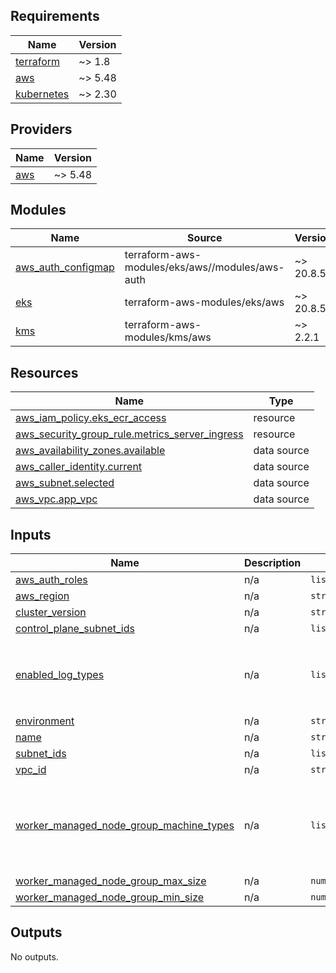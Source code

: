 <!-- BEGIN_TF_DOCS -->
## Requirements

| Name | Version |
|------|---------|
| <a name="requirement_terraform"></a> [terraform](#requirement\_terraform) | ~> 1.8 |
| <a name="requirement_aws"></a> [aws](#requirement\_aws) | ~> 5.48 |
| <a name="requirement_kubernetes"></a> [kubernetes](#requirement\_kubernetes) | ~> 2.30 |

## Providers

| Name | Version |
|------|---------|
| <a name="provider_aws"></a> [aws](#provider\_aws) | ~> 5.48 |

## Modules

| Name | Source | Version |
|------|--------|---------|
| <a name="module_aws_auth_configmap"></a> [aws\_auth\_configmap](#module\_aws\_auth\_configmap) | terraform-aws-modules/eks/aws//modules/aws-auth | ~> 20.8.5 |
| <a name="module_eks"></a> [eks](#module\_eks) | terraform-aws-modules/eks/aws | ~> 20.8.5 |
| <a name="module_kms"></a> [kms](#module\_kms) | terraform-aws-modules/kms/aws | ~> 2.2.1 |

## Resources

| Name | Type |
|------|------|
| [aws_iam_policy.eks_ecr_access](https://registry.terraform.io/providers/hashicorp/aws/latest/docs/resources/iam_policy) | resource |
| [aws_security_group_rule.metrics_server_ingress](https://registry.terraform.io/providers/hashicorp/aws/latest/docs/resources/security_group_rule) | resource |
| [aws_availability_zones.available](https://registry.terraform.io/providers/hashicorp/aws/latest/docs/data-sources/availability_zones) | data source |
| [aws_caller_identity.current](https://registry.terraform.io/providers/hashicorp/aws/latest/docs/data-sources/caller_identity) | data source |
| [aws_subnet.selected](https://registry.terraform.io/providers/hashicorp/aws/latest/docs/data-sources/subnet) | data source |
| [aws_vpc.app_vpc](https://registry.terraform.io/providers/hashicorp/aws/latest/docs/data-sources/vpc) | data source |

## Inputs

| Name | Description | Type | Default | Required |
|------|-------------|------|---------|:--------:|
| <a name="input_aws_auth_roles"></a> [aws\_auth\_roles](#input\_aws\_auth\_roles) | n/a | `list(map(string))` | `[]` | no |
| <a name="input_aws_region"></a> [aws\_region](#input\_aws\_region) | n/a | `string` | n/a | yes |
| <a name="input_cluster_version"></a> [cluster\_version](#input\_cluster\_version) | n/a | `string` | `"1.29"` | no |
| <a name="input_control_plane_subnet_ids"></a> [control\_plane\_subnet\_ids](#input\_control\_plane\_subnet\_ids) | n/a | `list(string)` | `[]` | no |
| <a name="input_enabled_log_types"></a> [enabled\_log\_types](#input\_enabled\_log\_types) | n/a | `list(string)` | <pre>[<br>  "authenticator",<br>  "controllerManager",<br>  "scheduler"<br>]</pre> | no |
| <a name="input_environment"></a> [environment](#input\_environment) | n/a | `string` | n/a | yes |
| <a name="input_name"></a> [name](#input\_name) | n/a | `string` | n/a | yes |
| <a name="input_subnet_ids"></a> [subnet\_ids](#input\_subnet\_ids) | n/a | `list(string)` | `[]` | no |
| <a name="input_vpc_id"></a> [vpc\_id](#input\_vpc\_id) | n/a | `string` | n/a | yes |
| <a name="input_worker_managed_node_group_machine_types"></a> [worker\_managed\_node\_group\_machine\_types](#input\_worker\_managed\_node\_group\_machine\_types) | n/a | `list(string)` | <pre>[<br>  "t3.small",<br>  "t3.medium",<br>  "t3.large",<br>  "t3.xlarge",<br>  "t3.2xlarge"<br>]</pre> | no |
| <a name="input_worker_managed_node_group_max_size"></a> [worker\_managed\_node\_group\_max\_size](#input\_worker\_managed\_node\_group\_max\_size) | n/a | `number` | `10` | no |
| <a name="input_worker_managed_node_group_min_size"></a> [worker\_managed\_node\_group\_min\_size](#input\_worker\_managed\_node\_group\_min\_size) | n/a | `number` | `2` | no |

## Outputs

No outputs.
<!-- END_TF_DOCS -->
